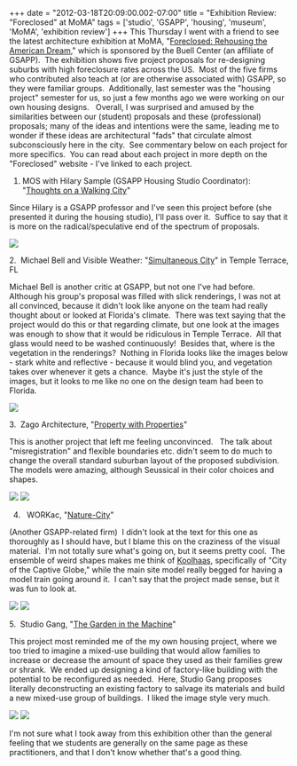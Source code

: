 +++
date = "2012-03-18T20:09:00.002-07:00"
title = "Exhibition Review: \"Foreclosed\" at MoMA"
tags = ['studio', 'GSAPP', 'housing', 'museum', 'MoMA', 'exhibition review']
+++
This Thursday I went with a friend to see the latest architecture exhibition at MoMA, "[Foreclosed: Rehousing the American Dream](http://www.moma.org/interactives/exhibitions/2012/foreclosed/)," which is sponsored by the Buell Center (an affiliate of GSAPP).  The exhibition shows five project proposals for re-designing suburbs with high foreclosure rates across the US.  Most of the five firms who contributed also teach at (or are otherwise associated with) GSAPP, so they were familiar groups.  Additionally, last semester was the "housing project" semester for us, so just a few months ago we were working on our own housing designs.   Overall, I was surprised and amused by the similarities between our (student) proposals and these (professional) proposals; many of the ideas and intentions were the same, leading me to wonder if these ideas are architectural "fads" that circulate almost subconsciously here in the city.  See commentary below on each project for more specifics.  You can read about each project in more depth on the "Foreclosed" website - I've linked to each project.

1. MOS with Hilary Sample (GSAPP Housing Studio Coordinator): "[Thoughts on a Walking City](http://www.moma.org/interactives/exhibitions/2012/foreclosed/oranges)"

Since Hilary is a GSAPP professor and I've seen this project before (she presented it during the housing studio), I'll pass over it.  Suffice to say that it is more on the radical/speculative end of the spectrum of proposals.

<img src="http://4.bp.blogspot.com/-KbftztJ8jh4/T2VAG4x8EwI/AAAAAAAAAbc/YRC5P06mQBg/s1600/IMG_5363.jpg"/>

2.  Michael Bell and Visible Weather: "[Simultaneous City](http://www.moma.org/interactives/exhibitions/2012/foreclosed/temple_terrace)" in Temple Terrace, FL

Michael Bell is another critic at GSAPP, but not one I've had before.  Although his group's proposal was filled with slick renderings, I was not at all convinced, because it didn't look like anyone on the team had really thought about or looked at Florida's climate.  There was text saying that the project would do this or that regarding climate, but one look at the images was enough to show that it would be ridiculous in Temple Terrace.  All that glass would need to be washed continuously!  Besides that, where is the vegetation in the renderings?  Nothing in Florida looks like the images below - stark white and reflective - because it would blind you, and vegetation takes over whenever it gets a chance.  Maybe it's just the style of the images, but it looks to me like no one on the design team had been to Florida.

<img src="http://4.bp.blogspot.com/-eJLbVSXXQ3E/T2VAH7Ke1DI/AAAAAAAAAbk/FdxljNgWcBk/s1600/IMG_5368.jpg"/>

3.  Zago Architecture, "[Property with Properties](http://www.moma.org/interactives/exhibitions/2012/foreclosed/rialto)"

This is another project that left me feeling unconvinced.   The talk about "misregistration" and flexible boundaries etc. didn't seem to do much to change the overall standard suburban layout of the proposed subdivision.  The models were amazing, although Seussical in their color choices and shapes.

<img src="http://1.bp.blogspot.com/-vFjXUpVstkI/T2VAIYsyD9I/AAAAAAAAAbs/cSUYIBWZCPc/s1600/IMG_5369.jpg"/>

<img src="http://2.bp.blogspot.com/-oMgd08VhW3A/T2VAI6Ug1lI/AAAAAAAAAb0/5DoNddI0eCk/s1600/IMG_5373.jpg"/>

4.   WORKac, "[Nature-City](http://www.moma.org/interactives/exhibitions/2012/foreclosed/keizer)"

(Another GSAPP-related firm)  I didn't look at the text for this one as thoroughly as I should have, but I blame this on the craziness of the visual material.  I'm not totally sure what's going on, but it seems pretty cool.  The ensemble of weird shapes makes me think of [Koolhaas](http://www.arch.mcgill.ca/prof/mellin/arch671/winter2001/inazar/drm/bibliograph/koolhaas/CAPTIVE-GLOBE-DWG.jpg), specifically of "City of the Captive Globe," while the main site model really begged for having a model train going around it.  I can't say that the project made sense, but it was fun to look at.

<img src="http://3.bp.blogspot.com/-kN0rlCfZ6jg/T2VAJY4Rp5I/AAAAAAAAAb8/XW0ITKFTZA4/s1600/IMG_5374.jpg"/>

<img src="http://3.bp.blogspot.com/-XbztlRFhB9k/T2VAJo3l4JI/AAAAAAAAAcE/RiTEhN5GlLA/s1600/IMG_5380.jpg"/>

5.  Studio Gang, "[The Garden in the Machine](http://www.moma.org/interactives/exhibitions/2012/foreclosed/cicero)"

This project most reminded me of the my own housing project, where we too tried to imagine a mixed-use building that would allow families to increase or decrease the amount of space they used as their families grew or shrank.  We ended up designing a kind of factory-like building with the potential to be reconfigured as needed.  Here, Studio Gang proposes literally deconstructing an existing factory to salvage its materials and build a new mixed-use group of buildings.  I liked the image style very much. 

<img src="http://1.bp.blogspot.com/-6LEicSB0TH8/T2VAKjtDINI/AAAAAAAAAcU/wvllJxGMtL4/s1600/IMG_5384.jpg"/>

<img src="http://4.bp.blogspot.com/-7JwAAJ8mfzs/T2VAKLd6yxI/AAAAAAAAAcM/O48XNJ8-iMA/s1600/IMG_5382.jpg"/>

I'm not sure what I took away from this exhibition other than the general feeling that we students are generally on the same page as these practitioners, and that I don't know whether that's a good thing.
